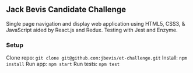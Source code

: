 ## Jack Bevis Candidate Challenge

Single page navigation and display web application using HTML5, CSS3, & JavaScript aided by React.js and Redux. Testing with Jest and Enzyme.

### Setup

Clone repo: ```git clone git@github.com:jbevis/et-challenge.git```
Install: ```npm install```
Run app: ```npm start```
Run tests: ```npm test```
